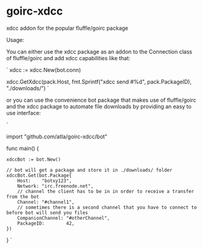 # goirc-xdcc
xdcc addon for the popular fluffle/goirc package


Usage:

You can either use the xdcc package as an addon to the Connection class of fluffle/goirc and add xdcc capabilities like that:

`
xdcc := xdcc.New(bot.conn)

xdcc.GetXdcc(pack.Host, fmt.Sprintf("xdcc send #%d", pack.PackageID), "./downloads/")
  `


or you can use the convenience bot package that makes use of fluffle/goirc and the xdcc package to automate file downloads by providing an easy to use interface:

`

import "github.com/atla/goirc-xdcc/bot"

func main() {

	xdccBot := bot.New()

	// bot will get a package and store it in ./downloads/ folder
	xdccBot.Get(bot.Package{
		Host:    "botxy123",
		Network: "irc.freenode.net",
		// channel the client has to be in in order to receive a transfer from the bot
		Channel: "#channel1",
		// sometimes there is a second channel that you have to connect to before bot will send you files
		CompanionChannel: "#otherChannel",
		PackageID:        42,
	})

}
`
